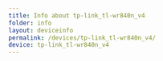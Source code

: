 ```yaml
---
title: Info about tp-link_tl-wr840n_v4
folder: info
layout: deviceinfo
permalink: /devices/tp-link_tl-wr840n_v4/
device: tp-link_tl-wr840n_v4
---
```

